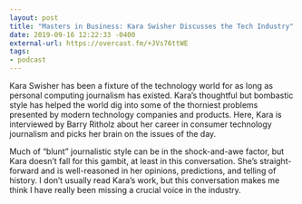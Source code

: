 ```yaml
---
layout: post
title: "Masters in Business: Kara Swisher Discusses the Tech Industry"
date: 2019-09-16 12:22:33 -0400
external-url: https://overcast.fm/+JVs76ttWE
tags:
- podcast
---
```


Kara Swisher has been a fixture of the technology world for as long as
personal computing journalism has existed. Kara’s thoughtful but bombastic
style has helped the world dig into some of the thorniest problems
presented by modern technology companies and products. Here, Kara is
interviewed by Barry Ritholz about her career in consumer technology
journalism and picks her brain on the issues of the day.

Much of “blunt” journalistic style can be in the shock-and-awe factor, but
Kara doesn’t fall for this gambit, at least in this conversation. She’s
straight-forward and is well-reasoned in her opinions, predictions, and
telling of history. I don’t usually read Kara’s work, but this conversation
makes me think I have really been missing a crucial voice in the industry.
